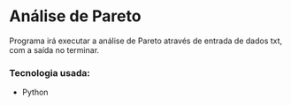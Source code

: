 # Análise de Pareto

Programa irá executar a análise de Pareto através de entrada de dados txt, com a saída no terminar.

### Tecnologia usada:
* Python